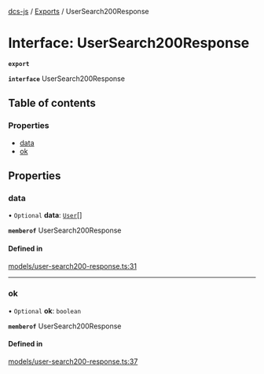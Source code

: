[dcs-js](../README.md) / [Exports](../modules.md) / UserSearch200Response

# Interface: UserSearch200Response

**`export`**

**`interface`** UserSearch200Response

## Table of contents

### Properties

- [data](UserSearch200Response.md#data)
- [ok](UserSearch200Response.md#ok)

## Properties

### <a id="data" name="data"></a> data

• `Optional` **data**: [`User`](User.md)[]

**`memberof`** UserSearch200Response

#### Defined in

[models/user-search200-response.ts:31](https://github.com/unfoldingWord/dcs-js/blob/09d5a5e/models/user-search200-response.ts#L31)

___

### <a id="ok" name="ok"></a> ok

• `Optional` **ok**: `boolean`

**`memberof`** UserSearch200Response

#### Defined in

[models/user-search200-response.ts:37](https://github.com/unfoldingWord/dcs-js/blob/09d5a5e/models/user-search200-response.ts#L37)
